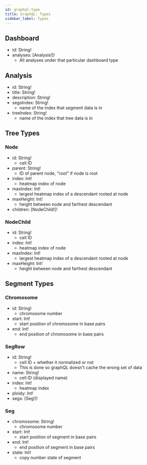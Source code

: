 ```yaml
---
id: graphql-type
title: GraphQL: Types
sidebar_label: Types
---
```


## Dashboard

- id: String!
- analyses: [Analysis!]!
  - All analyses under that particular dashboard type

## Analysis

- id: String!
- title: String!
- description: String!
- segsIndex: String!
  - name of the index that segment data is in
- treeIndex: String!
  - name of the index that tree data is in

## Tree Types

### Node

- id: String!
  - cell ID
- parent: String!
  - ID of parent node, "root" if node is root
- index: Int!
  - heatmap index of node
- maxIndex: Int!
  - largest heatmap index of a descendant rooted at node
- maxHeight: Int!
  - height between node and farthest descendant
- children: [NodeChild!]!

### NodeChild

- id: String!
  - cell ID
- index: Int!
  - heatmap index of node
- maxIndex: Int!
  - largest heatmap index of a descendant rooted at node
- maxHeight: Int!
  - height between node and farthest descendant

## Segment Types

### Chromosome

- id: String!
  - chromosome number
- start: Int!
  - start position of chromosome in base pairs
- end: Int!
  - end position of chromosome in base pairs

### SegRow

- id: String!
  - cell ID + whether it normalized or not
  - This is done so graphQL doesn't cache the wrong set of data
- name: String!
  - cell ID (displayed name)
- index: Int!
  - heatmap index
- ploidy: Int!
- segs: [Seg!]!

### Seg

- chromosome: String!
  - chromosome number
- start: Int!
  - start position of segment in base pairs
- end: Int!
  - end position of segment in base pairs
- state: Int!
  - copy number state of segment
